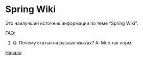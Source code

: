 # Spring Wiki

Это наилучший источник информации по теме "Spring Wiki".

FAQ:

1. Q: Почему статьи на разных языках?
   A: Мне так норм.

[Начало](intro.md)

<!--#!/bin/zsh
# I want to show orphans here

bin/orphans.zsh

#-->